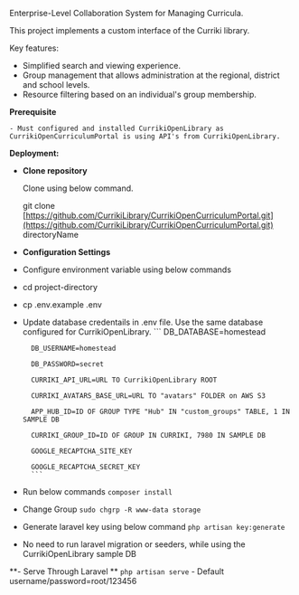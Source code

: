 Enterprise-Level Collaboration System for Managing Curricula.

This project implements a custom interface of the Curriki library.

Key features:

- Simplified search and viewing experience.
- Group management that allows administration at the regional, district and school levels.
- Resource filtering based on an individual's group membership.

**Prerequisite**

    - Must configured and installed CurrikiOpenLibrary as CurrikiOpenCurriculumPortal is using API's from CurrikiOpenLibrary.
**Deployment:**

  

- **Clone repository**

    Clone using below command.

    git clone [https://github.com/CurrikiLibrary/CurrikiOpenCurriculumPortal.git](https://github.com/CurrikiLibrary/CurrikiOpenCurriculumPortal.git) directoryName



- **Configuration Settings**

  

- Configure environment variable using below commands

- cd project-directory

- cp .env.example .env

- Update database credentails in .env file. Use the same database configured for CurrikiOpenLibrary.
        ```
        DB_DATABASE=homestead

        DB_USERNAME=homestead

        DB_PASSWORD=secret

        CURRIKI_API_URL=URL TO CurrikiOpenLibrary ROOT

        CURRIKI_AVATARS_BASE_URL=URL TO "avatars" FOLDER on AWS S3

        APP_HUB_ID=ID OF GROUP TYPE "Hub" IN "custom_groups" TABLE, 1 IN SAMPLE DB

        CURRIKI_GROUP_ID=ID OF GROUP IN CURRIKI, 7980 IN SAMPLE DB

        GOOGLE_RECAPTCHA_SITE_KEY

        GOOGLE_RECAPTCHA_SECRET_KEY
        ```

- Run below commands
        ```
        composer install
        ```

- Change Group
        ```
        sudo chgrp -R www-data storage
        ```

- Generate laravel key using below command
        ```
        php artisan key:generate
        ```

- No need to run laravel migration or seeders, while using the CurrikiOpenLibrary sample DB

**- Serve Through Laravel **
        ```
        php artisan serve
        ```
        - Default username/password=root/123456
